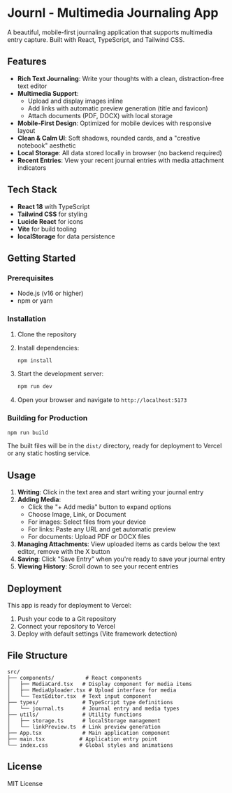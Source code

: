 # Journl - Multimedia Journaling App

A beautiful, mobile-first journaling application that supports multimedia entry capture. Built with React, TypeScript, and Tailwind CSS.

## Features

- **Rich Text Journaling**: Write your thoughts with a clean, distraction-free text editor
- **Multimedia Support**: 
  - Upload and display images inline
  - Add links with automatic preview generation (title and favicon)
  - Attach documents (PDF, DOCX) with local storage
- **Mobile-First Design**: Optimized for mobile devices with responsive layout
- **Clean & Calm UI**: Soft shadows, rounded cards, and a "creative notebook" aesthetic
- **Local Storage**: All data stored locally in browser (no backend required)
- **Recent Entries**: View your recent journal entries with media attachment indicators

## Tech Stack

- **React 18** with TypeScript
- **Tailwind CSS** for styling
- **Lucide React** for icons
- **Vite** for build tooling
- **localStorage** for data persistence

## Getting Started

### Prerequisites

- Node.js (v16 or higher)
- npm or yarn

### Installation

1. Clone the repository
2. Install dependencies:
   ```bash
   npm install
   ```

3. Start the development server:
   ```bash
   npm run dev
   ```

4. Open your browser and navigate to `http://localhost:5173`

### Building for Production

```bash
npm run build
```

The built files will be in the `dist/` directory, ready for deployment to Vercel or any static hosting service.

## Usage

1. **Writing**: Click in the text area and start writing your journal entry
2. **Adding Media**: 
   - Click the "+ Add media" button to expand options
   - Choose Image, Link, or Document
   - For images: Select files from your device
   - For links: Paste any URL and get automatic preview
   - For documents: Upload PDF or DOCX files
3. **Managing Attachments**: View uploaded items as cards below the text editor, remove with the X button
4. **Saving**: Click "Save Entry" when you're ready to save your journal entry
5. **Viewing History**: Scroll down to see your recent entries

## Deployment

This app is ready for deployment to Vercel:

1. Push your code to a Git repository
2. Connect your repository to Vercel
3. Deploy with default settings (Vite framework detection)

## File Structure

```
src/
├── components/          # React components
│   ├── MediaCard.tsx   # Display component for media items
│   ├── MediaUploader.tsx # Upload interface for media
│   └── TextEditor.tsx  # Text input component
├── types/              # TypeScript type definitions
│   └── journal.ts      # Journal entry and media types
├── utils/              # Utility functions
│   ├── storage.ts      # localStorage management
│   └── linkPreview.ts  # Link preview generation
├── App.tsx             # Main application component
├── main.tsx           # Application entry point
└── index.css          # Global styles and animations
```

## License

MIT License

